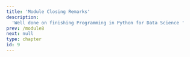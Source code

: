 ```yaml
---
title: 'Module Closing Remarks'
description:
  'Well done on finishing Programming in Python for Data Science '
prev: /module8
next: null
type: chapter
id: 9
---
```


<exercise id="0" title="Congratulations!" type="slides, video">

<slides source="module9/module9_00" start="0:165" end="3:01">
</slides>

</exercise> 